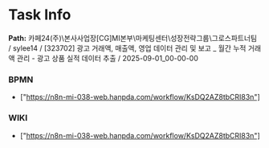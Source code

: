 # Task Info

**Path:** 카페24(주)\본사사업장\[CG]MI본부\마케팅센터\성장전략그룹\그로스파트너팀 / sylee14 / [323702] 광고 거래액, 매출액, 영업 데이터 관리 및 보고 _ 월간 누적 거래액 관리 - 광고 상품 실적 데이터 추출 / 2025-09-01_00-00-00

### BPMN
- ["https://n8n-mi-038-web.hanpda.com/workflow/KsDQ2AZ8tbCRI83n"]

### WIKI
- ["https://n8n-mi-038-web.hanpda.com/workflow/KsDQ2AZ8tbCRI83n"]

